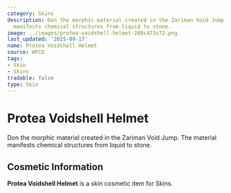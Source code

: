 ```yaml
---
category: Skins
description: Don the morphic material created in the Zariman Void Jump. The material
  manifests chemical structures from liquid to stone.
image: ../images/protea-voidshell-helmet-288c473c72.png
last_updated: '2025-09-17'
name: Protea Voidshell Helmet
source: WFCD
tags:
- Skin
- Skins
tradable: false
type: Skin
---
```


# Protea Voidshell Helmet

Don the morphic material created in the Zariman Void Jump. The material manifests chemical structures from liquid to stone.

## Cosmetic Information

**Protea Voidshell Helmet** is a skin cosmetic item for Skins.

